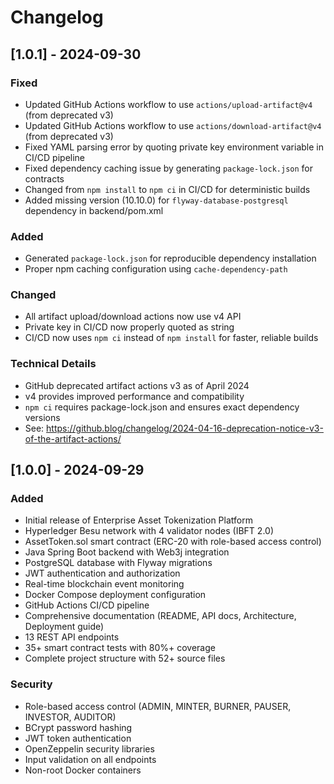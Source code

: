 # Changelog

## [1.0.1] - 2024-09-30

### Fixed
- Updated GitHub Actions workflow to use `actions/upload-artifact@v4` (from deprecated v3)
- Updated GitHub Actions workflow to use `actions/download-artifact@v4` (from deprecated v3)
- Fixed YAML parsing error by quoting private key environment variable in CI/CD pipeline
- Fixed dependency caching issue by generating `package-lock.json` for contracts
- Changed from `npm install` to `npm ci` in CI/CD for deterministic builds
- Added missing version (10.10.0) for `flyway-database-postgresql` dependency in backend/pom.xml

### Added
- Generated `package-lock.json` for reproducible dependency installation
- Proper npm caching configuration using `cache-dependency-path`

### Changed
- All artifact upload/download actions now use v4 API
- Private key in CI/CD now properly quoted as string
- CI/CD now uses `npm ci` instead of `npm install` for faster, reliable builds

### Technical Details
- GitHub deprecated artifact actions v3 as of April 2024
- v4 provides improved performance and compatibility
- `npm ci` requires package-lock.json and ensures exact dependency versions
- See: https://github.blog/changelog/2024-04-16-deprecation-notice-v3-of-the-artifact-actions/

## [1.0.0] - 2024-09-29

### Added
- Initial release of Enterprise Asset Tokenization Platform
- Hyperledger Besu network with 4 validator nodes (IBFT 2.0)
- AssetToken.sol smart contract (ERC-20 with role-based access control)
- Java Spring Boot backend with Web3j integration
- PostgreSQL database with Flyway migrations
- JWT authentication and authorization
- Real-time blockchain event monitoring
- Docker Compose deployment configuration
- GitHub Actions CI/CD pipeline
- Comprehensive documentation (README, API docs, Architecture, Deployment guide)
- 13 REST API endpoints
- 35+ smart contract tests with 80%+ coverage
- Complete project structure with 52+ source files

### Security
- Role-based access control (ADMIN, MINTER, BURNER, PAUSER, INVESTOR, AUDITOR)
- BCrypt password hashing
- JWT token authentication
- OpenZeppelin security libraries
- Input validation on all endpoints
- Non-root Docker containers
